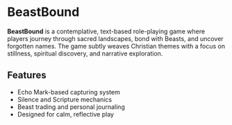# BeastBound

**BeastBound** is a contemplative, text-based role-playing game where players journey through sacred landscapes, bond with Beasts, and uncover forgotten names. The game subtly weaves Christian themes with a focus on stillness, spiritual discovery, and narrative exploration.

## Features
- Echo Mark-based capturing system
- Silence and Scripture mechanics
- Beast trading and personal journaling
- Designed for calm, reflective play

